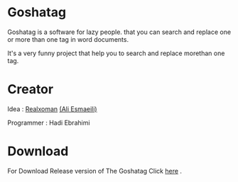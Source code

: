 # Goshatag
Goshatag is a software for lazy people. that you can search and replace one or more than one tag in word documents.

It's a very funny project that help you to search and replace morethan one tag.

# Creator

Idea : [Realxoman](https://github.com/realxoman) [(Ali Esmaeili)](https://realxoman.com)

Programmer : Hadi Ebrahimi

# Download

For Download Release version of The Goshatag Click [here](https://raw.githubusercontent.com/XoMen/Goshatag/master/Release.rar) .
